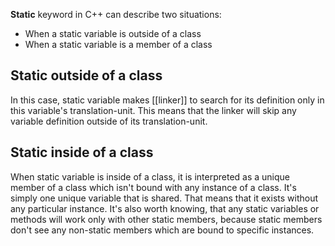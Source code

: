 **Static** keyword in C++ can describe two situations:
- When a static variable is outside of a class
- When a static variable is a member of a class

## Static outside of a class
In this case, static variable makes [[linker]] to search for its definition only in this variable's translation-unit. This means that the linker will skip any variable definition outside of its translation-unit.

## Static inside of a class
When static variable is inside of a class, it is interpreted as a unique member of a class which isn't bound with any instance of a class. It's simply one unique variable that is shared. That means that it exists without any particular instance. 
It's also worth knowing, that any static variables or methods will work only with other static members, because static members don't see any non-static members which are bound to specific instances.